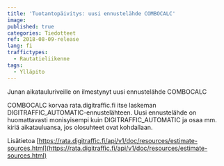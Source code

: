 ```yaml
---
title: 'Tuotantopäivitys: uusi ennustelähde COMBOCALC'
image: 
published: true
categories: Tiedotteet
ref: 2018-08-09-release
lang: fi
traffictypes:
  - Rautatieliikenne
tags:
  - Ylläpito
---
```


Junan aikatauluriveille on ilmestynyt uusi ennustelähde COMBOCALC

COMBOCALC korvaa rata.digitraffic.fi itse laskeman DIGITRAFFIC_AUTOMATIC-ennustelähteen. Uusi ennustelähde on huomattavasti monisyisempi kuin DIGITRAFFIC_AUTOMATIC ja osaa mm. kiriä aikatauluansa, jos olosuhteet ovat kohdallaan.
 
Lisätietoa [https://rata.digitraffic.fi/api/v1/doc/resources/estimate-sources.html](https://rata.digitraffic.fi/api/v1/doc/resources/estimate-sources.html) 